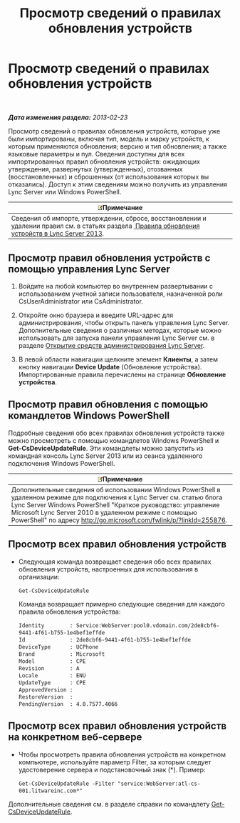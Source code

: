 ﻿---
title: Просмотр сведений о правилах обновления устройств
TOCTitle: Просмотр сведений о правилах обновления устройств
ms:assetid: d6677ca4-024b-4816-8511-8d7630788107
ms:mtpsurl: https://technet.microsoft.com/ru-ru/library/JJ994077(v=OCS.15)
ms:contentKeyID: 52058339
ms.date: 05/19/2016
mtps_version: v=OCS.15
ms.translationtype: HT
---

# Просмотр сведений о правилах обновления устройств

 

_**Дата изменения раздела:** 2013-02-23_

Просмотр сведений о правилах обновления устройств, которые уже были импортированы, включая тип, модель и марку устройств, к которым применяются обновления; версию и тип обновления; а также языковые параметры и пул. Сведения доступны для всех импортированных правил обновления устройств: ожидающих утверждения, развернутых (утвержденных), отозванных (восстановленных) и сброшенных (от использования которых вы отказались). Доступ к этим сведениям можно получить из управления Lync Server или Windows PowerShell.

<table>
<thead>
<tr class="header">
<th><img src="images/Gg398412.note(OCS.15).gif" title="note" alt="note" />Примечание</th>
</tr>
</thead>
<tbody>
<tr class="odd">
<td>Сведения об импорте, утверждении, сбросе, восстановлении и удалении правил см. в статьях раздела <a href="lync-server-2013-device-update-rules.md"> Правила обновления устройств в Lync Server 2013</a>.</td>
</tr>
</tbody>
</table>


## Просмотр правил обновления устройств с помощью управления Lync Server

1.  Войдите на любой компьютер во внутреннем развертывании с использованием учетной записи пользователя, назначенной роли CsUserAdministrator или CsAdministrator.

2.  Откройте окно браузера и введите URL-адрес для администрирования, чтобы открыть панель управления Lync Server. Дополнительные сведения о различных методах, которые можно использовать для запуска панели управления Lync Server см. в разделе [Открытие средств администрирования Lync Server](lync-server-2013-open-lync-server-administrative-tools.md).

3.  В левой области навигации щелкните элемент **Клиенты**, а затем кнопку навигации **Device Update** (Обновление устройства). Импортированные правила перечислены на странице **Обновление устройства**.

## Просмотр правил обновления с помощью командлетов Windows PowerShell

Подробные сведения обо всех правилах обновления устройств также можно просмотреть с помощью командлетов Windows PowerShell и **Get-CsDeviceUpdateRule**. Эти командлеты можно запустить из командная консоль Lync Server 2013 или из сеанса удаленного подключения Windows PowerShell.

<table>
<thead>
<tr class="header">
<th><img src="images/Gg398412.note(OCS.15).gif" title="note" alt="note" />Примечание</th>
</tr>
</thead>
<tbody>
<tr class="odd">
<td>Дополнительные сведения об использовании Windows PowerShell в удаленном режиме для подключения к Lync Server см. статью блога Lync Server Windows PowerShell &quot;Краткое руководство: управление Microsoft Lync Server 2010 в удаленном режиме с помощью PowerShell&quot; по адресу <a href="http://go.microsoft.com/fwlink/p/?linkid=255876">http://go.microsoft.com/fwlink/p/?linkId=255876</a>.</td>
</tr>
</tbody>
</table>


## Просмотр всех правил обновления устройств

  - Следующая команда возвращает сведения обо всех правилах обновления устройств, настроенных для использования в организации:
    
        Get-CsDeviceUpdateRule
    
    Команда возвращает примерно следующие сведения для каждого правила обновления устройства:
    
        Identity        : Service:WebServer:pool0.vdomain.com/2de8cbf6-9441-4f61-b755-1e4bef1effde
        Id              : 2de8cbf6-9441-4f61-b755-1e4bef1effde
        DeviceType      : UCPhone
        Brand           : Microsoft
        Model           : CPE
        Revision        : A
        Locale          : ENU
        UpdateType      : CPE
        ApprovedVersion :
        RestoreVersion  :
        PendingVersion  : 4.0.7577.4066

## Просмотр всех правил обновления устройств на конкретном веб-сервере

  - Чтобы просмотреть правила обновления устройств на конкретном компьютере, используйте параметр Filter, за которым следует удостоверение сервера и подстановочный знак (\*). Пример:
    
        Get-CsDeviceUpdateRule -Filter "service:WebServer:atl-cs-001.litwareinc.com*"

Дополнительные сведения см. в разделе справки по командлету [Get-CsDeviceUpdateRule](get-csdeviceupdaterule.md).

